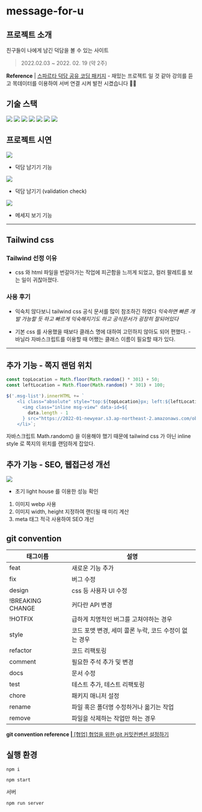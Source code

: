 # message-for-u

## 프로젝트 소개

친구들이 나에게 남긴 덕담을 볼 수 있는 사이트

> 2022.02.03 ~ 2022. 02. 19 (약 2주)

**Reference** | <a href="https://spartacodingclub.kr/online/special/deokdam?utm_source=ig&utm_medium=Instagram_Stories&utm_campaign=%EC%98%A8%EB%9D%BC%EC%9D%B8_mid_%EC%B2%B4%ED%97%98%ED%8C%90%EC%8B%9C%EC%9E%91-%EB%AC%B4%EB%A3%8C%ED%8A%B9%EA%B0%95&fbclid=PAAaZABnt88yiOYodsxxAAuBE2AtOTk4uc5DiltDgbdW9cqHeeacYgnd9Mt5s" target="_blank">스파르타 덕담 공유 코딩 패키지</a> - 재밌는 프로젝트 일 것 같아 강의를 듣고 목데이터를 이용하여 서버 연결 시켜 발전 시켰습니다 🙊🔥

## 기술 스택

<img src="https://img.shields.io/badge/Javascript-F7DF1E?style=for-the-badge&logo=javascript&logoColor=black"> <img src="https://img.shields.io/badge/html5-E34F26?style=for-the-badge&logo=HTML5&logoColor=white">
<img src="https://img.shields.io/badge/css3-F43059?style=for-the-badge&logo=css3&logoColor=white">
<img src="https://img.shields.io/badge/webpack-8DD6F9?style=for-the-badge&logo=webpack&logoColor=black"> <img src="https://img.shields.io/badge/express-000000?style=for-the-badge&logo=express&logoColor=white"> <img src="https://img.shields.io/badge/sass-CC6699?style=for-the-badge&logo=sass&logoColor=black"> <img src="https://img.shields.io/badge/babel-F9DC3E?style=for-the-badge&logo=babel&logoColor=black">

## 프로젝트 시연

![](https://images.velog.io/images/mingsomm/post/1fcb6b61-3cd7-4b28-b409-711dae4f59a9/2022-02-26%2018.42.23.gif)

- 덕담 남기기 기능

![](https://images.velog.io/images/mingsomm/post/04a93326-b6eb-4161-9fed-f07e8f3f8562/2022-02-26%2018.42.59.gif)

- 덕담 남기기 (validation check)

![](https://images.velog.io/images/mingsomm/post/11372dbf-6a6c-4eb5-a9e8-cb35f38e53d8/2022-02-26%2018.45.12.gif)

- 메세지 보기 기능

---

## Tailwind css

### Tailwind 선정 이유

- css 와 html 파일을 번갈아가는 작업에 피곤함을 느끼게 되었고, 컬러 팔레트를 보는 일이 귀찮아졌다.

### 사용 후기

- 익숙치 않다보니 tailwind css 공식 문서를 많이 참조하긴 하였다 _익숙하면 빠른 개발 가능할 듯 하고 빠르게 익숙해지기도 하고 공식문서가 굉장히 잘되어있다_

- 기본 css 를 사용했을 때보다 클래스 명에 대하여 고민하지 않아도 되어 편했다. - 바닐라 자바스크립트를 이용할 때 어쨌는 클래스 이름이 필요할 때가 있다.

---

## 추가 기능 - 쪽지 랜덤 위치

```js
const topLocation = Math.floor(Math.random() * 301) + 50;
const leftLocation = Math.floor(Math.random() * 301) + 100;

$('.msg-list').innerHTML += `
    <li class="absolute" style="top:${topLocation}px; left:${leftLocation}px">
      <img class="inline msg-view" data-id=${
        data.length - 1
      } src="https://2022-01-newyear.s3.ap-northeast-2.amazonaws.com/object3.png" alt=${writer} />
    </li>`;
```

자바스크립트 Math.random() 을 이용해야 했기 때문에 tailwind css 가 아닌 inline style 로 쪽지의 위치를 랜덤하게 잡았다.

## 추가 기능 - SEO, 웹접근성 개선

![](https://images.velog.io/images/mingsomm/post/33e3a3d9-4ebb-448d-a15e-97a2d1bf3bdc/%E1%84%89%E1%85%B3%E1%84%8F%E1%85%B3%E1%84%85%E1%85%B5%E1%86%AB%E1%84%89%E1%85%A3%E1%86%BA%202022-02-26%2018.59.05.png)

- 초기 light house 를 이용한 성능 확인

1. 이미지 webp 사용
2. 이미지 width, height 지정하여 랜더될 때 미리 계산
3. meta 태그 적극 사용하여 SEO 개선

## git convention

| 태그이름         | 설명                                                  |
| ---------------- | ----------------------------------------------------- |
| feat             | 새로운 기능 추가                                      |
| fix              | 버그 수정                                             |
| design           | css 등 사용자 UI 수정                                 |
| !BREAKING CHANGE | 커다란 API 변경                                       |
| !HOTFIX          | 급하게 치명적인 버그를 고쳐야하는 경우                |
| style            | 코드 포맷 변경, 세미 콜론 누락, 코드 수정이 없는 경우 |
| refactor         | 코드 리팩토링                                         |
| comment          | 필요한 주석 추가 및 변경                              |
| docs             | 문서 수정                                             |
| test             | 테스트 추가, 테스트 리팩토링                          |
| chore            | 패키지 매니저 설정                                    |
| rename           | 파일 혹은 폴더명 수정하거나 옮기는 작업               |
| remove           | 파일을 삭제하는 작업만 하는 경우                      |

**git convention reference |**<a href="https://overcome-the-limits.tistory.com/entry/%ED%98%91%EC%97%85-%ED%98%91%EC%97%85%EC%9D%84-%EC%9C%84%ED%95%9C-%EA%B8%B0%EB%B3%B8%EC%A0%81%EC%9D%B8-git-%EC%BB%A4%EB%B0%8B%EC%BB%A8%EB%B2%A4%EC%85%98-%EC%84%A4%EC%A0%95%ED%95%98%EA%B8%B0" target="_blank"> [협업] 협업을 위한 git 커밋컨벤션 설정하기</a>

## 실행 환경

```
npm i
```

```
npm start
```

서버

```
npm run server
```
